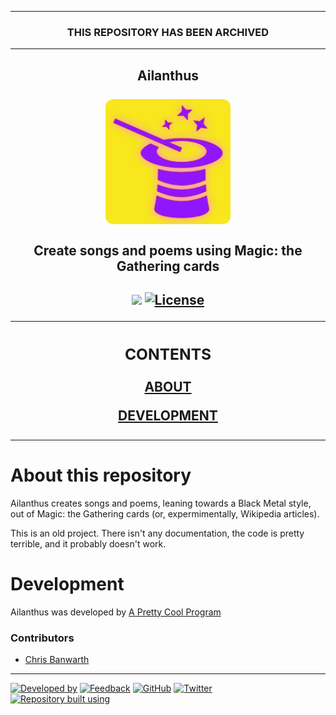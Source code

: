 <!--
  Github Repository Template (https://github.com/APrettyCoolProgram/dotfiles-templates-and-gists-etc)
  Version: Version 20.9.200902.1146
  Authors: development@aprettycoolprogram.com
  Additional documentation: /AppResource/Doc/Proj/
-->

<!-- ARCHIVED/DEPRECIATED/ALPHA/BETA PROJECT BANNER -->
***

<h3 align="center">

  THIS REPOSITORY HAS BEEN ARCHIVED<br>

</h3>

***

<!-- REPOSITORY NAME, ICON, AND SHORT DESCRIPTION -->
<h2 align="center">

  Ailanthus
  <br>
  <br>
  <img src="https://github.com/APrettyCoolProgram/ailanthus/blob/master/repodata/img/ailanthus-logo-128x128.png" alt="Ailanthus" width="200">
  <br>
  <br>
  Create songs and poems using Magic: the Gathering cards

</h2>

<!-- REPOSITORY BADGES -->
<h2 align="center">

  <img src="https://img.shields.io/badge/status-archived-red.svg">&nbsp;[![License](https://img.shields.io/github/license/aprettycoolprogram/ailanthus)](https://www.apache.org/licenses/LICENSE-2.0)
  <br>

<!-- REPOSITORY VERTICAL MENU-->
<!-- The HTML indentations have to stay this way to work. -->
<table>
<tr>
<td img src="repodata/img/spacer.png" alt="blank-spacer" width="1000" height="1">

  ### CONTENTS
  [ABOUT](#about-crispydeven)<br>
  <!-- [GETTING STARTED](#getting-started)<br>
  [INSTALLING](#installing)<br>
  [SETUP](#setup)<br>
  [USAGE](#usage)<br>
  [COMPILING](#compiling)<br>
  [TESTING](#testing)<br>
  [API](#api)<br> -->
  [DEVELOPMENT](#development)
  <!-- [ADDITIONAL INFORMATION](#additional-information)<br> -->

</td>
</tr>
</table>

<!-- ABOUT THIS REPOSITORY -->
# About this repository
Ailanthus creates songs and poems, leaning towards a Black Metal style, out of Magic: the Gathering cards (or, expermimentally, Wikipedia articles).

This is an old project. There isn't any documentation, the code is pretty terrible, and it probably doesn't work.

<!-- PROJECT DEVELOPMENT -->
# Development
Ailanthus was developed by [A Pretty Cool Program](https://github.com/APrettyCoolProgram)
### Contributors
* [Chris Banwarth](https://github.com/APrettyCoolProgram)

***

<!-- DEVELOPMENT FOOTER -->
[![Developed by](https://img.shields.io/badge/developed%20by-a%20pretty%20cool%20program-17806D.svg)](https://aprettycoolprogram.com)&nbsp;[![Feedback](https://img.shields.io/badge/feedback@aprettycoolprogram.com-17806D.svg)](mailto:feedback@aprettycoolprogram.com)&nbsp;[![GitHub](https://img.shields.io/github/followers/aprettycoolprogram.svg?label=GitHub&style=social)](https://github.com/aprettycoolprogram)&nbsp;[![Twitter](https://img.shields.io/twitter/follow/aprettycoolprog.svg?label=Twitter&style=social)](https://twitter.com/aprettycoolprog)&nbsp;<br>
[![Repository built using](https://img.shields.io/badge/repository%20built%20using-a%20pretty%20cool%20repository%20-17806D.svg)](https://github.com/APrettyCoolProgram/repository-template/tree/master)
